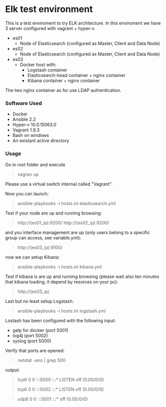 # Elk test environment
This is a test enviroment to try ELK architecture.
In this enviroment we have 3 server configured with vagrant + hyper-v.

* es01
  * Node of Elasticsearch (configured as Master, Client and Data Node)
* es02
  * Node of Elasticsearch (configured as Master, Client and Data Node)
* es03
  * Docker host with:
    * Logstash container
    * Elasticsearch-head container + nginx container
    * Kibana container + nginx container

The two nginx container as for use LDAP authentication.

### Software Used
* Docker
* Ansible 2.2
* Hyper-v 10.0.15063.0
* Vagrant 1.9.3
* Bash on windows
* An existant active directory

### Usage
Go in root folder and execute

> vagran up

Please use a virtual switch internal called "Vagrant".

Now you can launch:

> ansible-playbooks -i hosts.ini elasticsearch.yml

Test if your node are up and running browsing:

> http://(es01_ip):9200/
> http://(es02_ip):9200/

and you interface management are up (only users belong to a specific group can access, see variable.yml):

> http://(es03_ip):9100/

now we can setup Kibana:

> ansible-playbooks -i hosts.ini kibana.yml

Test if kibana is are up and running browsing (please wait also ten minutes that kibana loading, it depend by resorces on your pc):

> http://(es03_ip)

Last but no least setup Logstash:

> ansible-playbooks -i hosts.ini logstash.yml

Lostash has been configured with the following input:
* gelp for docker (port 5001)
* log4j (port 5002)
* syslog (port 5000)

Verify that ports are opened:
>netstat -ano | grep 500

output:

>tcp6       0      0 :::5000                 :::*                    LISTEN      off (0.00/0/0)

>tcp6       0      0 :::5002                 :::*                    LISTEN      off (0.00/0/0)

>udp6       0      0 :::5001                 :::*                                off (0.00/0/0)
